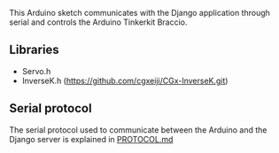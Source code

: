 This Arduino sketch communicates with the Django application through serial and controls the Arduino Tinkerkit Braccio.

## Libraries

- Servo.h
- InverseK.h (https://github.com/cgxeiji/CGx-InverseK.git)

## Serial protocol

The serial protocol used to communicate between the Arduino and the Django server is explained in [PROTOCOL.md](../PROTOCOL.md)
